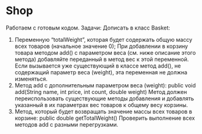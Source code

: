 # Shop
Работаем с готовым кодом.
Задачи:
Дописать в класс Basket:
1) Переменную “totalWeight”, которая будет содержать общую массу всех товаров (начальное значение 0);
При добавлении в корзину товара методом add() с параметром веса (см. ниже описание этого метода) добавляйте переданный в метод вес к этой переменной.
Если вызывается уже существующий в классе метод add(), не содержащий параметр веса (weight), эта переменная не должна изменяться.
2) Метод add с дополнительным параметром веса (weight): public void add(String name, int price, int count, double weight)
Метод должен переиспользовать существующие методы добавления и добавлять указанный в их параметрах вес товаров к общему весу корзины.
3) Метод, который будет возвращать значение массы всех товаров в корзине: public double getTotalWeight()
Проверить выполнение всех методов add с разными перегрузками.
